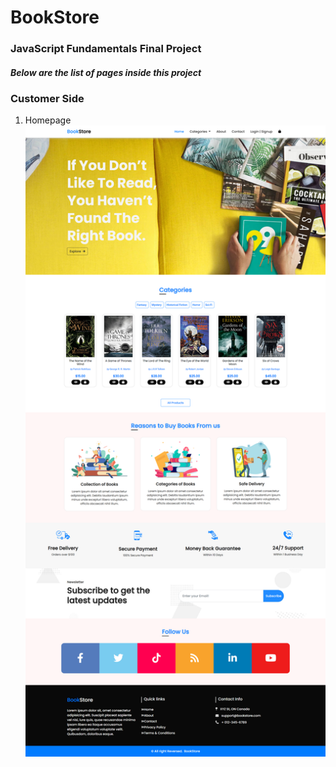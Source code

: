 # BookStore

### JavaScript Fundamentals Final Project
##### Below are the list of pages inside this project

### Customer Side

1. Homepage
![Image of Yaktocat](/Src/screens/Homepage-3.png)